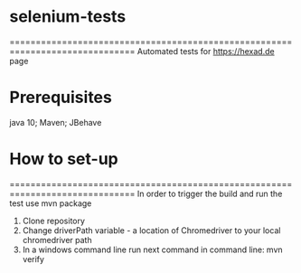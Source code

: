 # selenium-tests
==============================================================================
Automated tests for https://hexad.de page

# Prerequisites
java 10; Maven; JBehave

# How to set-up
==============================================================================
In order to trigger the build and run the test use mvn package
1. Clone repository
2. Change driverPath variable - a location of Chromedriver to your local chromedriver path
3. In a windows command line run next command in command line: mvn verify